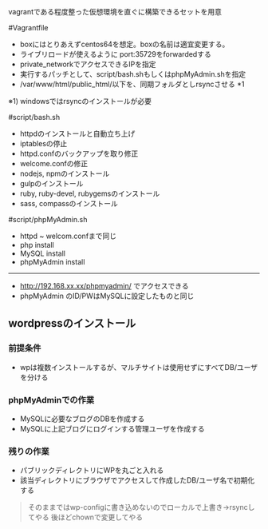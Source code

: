 vagrantである程度整った仮想環境を直ぐに構築できるセットを用意


#Vagrantfile

* boxにはとりあえずcentos64を想定。boxの名前は適宜変更する。
* ライブリロードが使えるように port:35729をforwardedする
* private_networkでアクセスできるIPを指定
* 実行するパッチとして、script/bash.shもしくはphpMyAdmin.shを指定
* /var/www/html/public_html/以下を、同期フォルダとしrsyncさせる *1

※1) windowsではrsyncのインストールが必要

#script/bash.sh

* httpdのインストールと自動立ち上げ
* iptablesの停止
* httpd.confのバックアップを取り修正
* welcome.confの修正
* nodejs, npmのインストール
* gulpのインストール
* ruby, ruby-devel, rubygemsのインストール
* sass, compassのインストール

#script/phpMyAdmin.sh

- httpd ~ welcom.confまで同じ
- php install
- MySQL install
- phpMyAdmin install

---------

* http://192.168.xx.xx/phpmyadmin/ でアクセスできる
* phpMyAdmin のID/PWはMySQLに設定したものと同じ


## wordpressのインストール

### 前提条件
- wpは複数インストールするが、マルチサイトは使用せずにすべてDB/ユーザを分ける

### phpMyAdminでの作業
- MySQLに必要なブログのDBを作成する
- MySQLに上記ブログにログインする管理ユーザを作成する

### 残りの作業
- パブリックディレクトリにWPを丸ごと入れる
- 該当ディレクトリにブラウザでアクセスして作成したDB/ユーザ名で初期化する

> そのままではwp-configに書き込めないのでローカルで上書き→rsyncしてやる
> 後ほどchownで変更してやる
